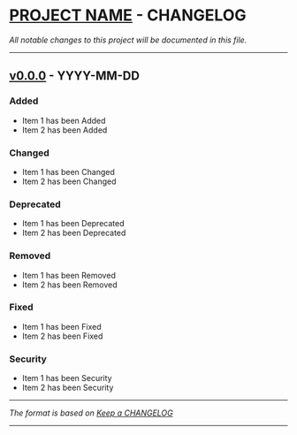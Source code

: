 # [PROJECT NAME][] - CHANGELOG

*All notable changes to this project will be documented in this file.*

---

## [v0.0.0][] - YYYY-MM-DD
### Added
-   Item 1 has been Added
-   Item 2 has been Added

### Changed
-   Item 1 has been Changed
-   Item 2 has been Changed

### Deprecated
-   Item 1 has been Deprecated
-   Item 2 has been Deprecated

### Removed
-   Item 1 has been Removed
-   Item 2 has been Removed

### Fixed
-   Item 1 has been Fixed
-   Item 2 has been Fixed

### Security
-   Item 1 has been Security
-   Item 2 has been Security

---

*The format is based on [Keep a CHANGELOG](http://keepachangelog.com)*

---
[PROJECT NAME]: https://url-to-project-on-git.com
[v0.0.0]: https://link-to-changelog.com
